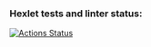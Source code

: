 ### Hexlet tests and linter status:
[![Actions Status](https://github.com/Dmitriy-Parfimovich/python-project-52/workflows/hexlet-check/badge.svg)](https://github.com/Dmitriy-Parfimovich/python-project-52/actions)